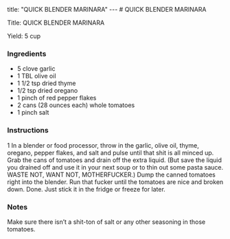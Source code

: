 <!DOCTYPE HTML PUBLIC "-//W3C//DTD HTML 4.0 Transitional//EN">
<html>
  <head>
  title: "QUICK BLENDER MARINARA"
---
# QUICK BLENDER MARINARA<link rel='stylesheet' href='style.css' type='text/css'><meta http-equiv="Content-Style-Stype" content="text/css">
     <meta http-equiv="Content-Type" content="text/html;charset=utf-8">
     </head><body><div class="recipe" itemscope itemtype="http://schema.org/Recipe"><div class='header'><p class="title"><span class="label">Title:</span> <span itemprop="name">QUICK BLENDER MARINARA</span></p>
<p class="yields"><span class="label">Yield:</span> <span itemprop="recipeYield">5 cup</span></p>
</div><div class="ing"><h3>Ingredients</h3><ul class="ing"><li class="ing" itemprop="ingredients">5 clove garlic </li>
<li class="ing" itemprop="ingredients">1 TBL olive oil </li>
<li class="ing" itemprop="ingredients">1 1/2 tsp dried thyme </li>
<li class="ing" itemprop="ingredients">1/2 tsp dried oregano </li>
<li class="ing" itemprop="ingredients">1 pinch of red pepper flakes </li>
<li class="ing" itemprop="ingredients">2 cans (28 ounces each) whole tomatoes </li>
<li class="ing" itemprop="ingredients">1 pinch salt </li>
</ul>
</div>
<div class="instructions"><h3 class="Instructions">Instructions</h3><div itemprop="recipeInstructions"><p>1 In a blender or food processor, throw in the garlic, olive oil, thyme, oregano, pepper flakes, and salt and pulse until that shit is all minced up. Grab the cans of tomatoes and drain off the extra liquid. (But save the liquid you drained off and use it in your next soup or to thin out some pasta sauce. WASTE NOT, WANT NOT, MOTHERFUCKER.) Dump the canned tomatoes right into the blender. Run that fucker until the tomatoes are nice and broken down. Done. Just stick it in the fridge or freeze for later.</p></div></div><div class="modifications"><h3 class="Notes">Notes</h3><p>Make sure there isn’t a shit-ton of salt or any other seasoning in those tomatoes.</p></div></div>

</body>
</html>
